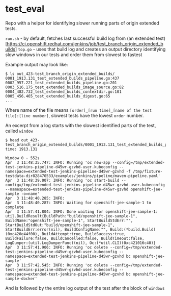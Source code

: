 # test_eval

Repo with a helper for identifying slower running parts of origin extended tests.

`run.sh` - by default, fetches last successful build log from (an extended test)[https://ci.openshift.redhat.com/jenkins/job/test_branch_origin_extended_builds]
`top.go` - uses that build log and creates an output directory identifying slow windows in our tests and order them from slowest to fastest

Example output may look like:
```
$ ls out_423-test_branch_origin_extended_builds/
0001_1913.131_test_extended_builds_pipeline.go:437                                                       
0002_957.221_test_extended_builds_pipeline.go:201      
0003_516.175_test_extended_builds_image_source.go:82
0004_482.732_test_extended_builds_contextdir.go:101                                                      
0005_456.465_test_extended_builds_digest.go:65
...
```
Where name of the file means `[order]_[run time]_[name of the test file]:[line number]`, slowest tests have the lowest `order` number.

An excerpt from a log starts with the slowest identified parts of the test, called `window`
```
$ head out_423-test_branch_origin_extended_builds/0001_1913.131_test_extended_builds_pipeline.go:437
time: 1913.131

Window 0 - 552s
Apr  3 11:48:35.747: INFO: Running 'oc new-app --config=/tmp/extended-test-jenkins-pipeline-d45wr-gzvhd-user.kubeconfig --namespace=extended-test-jenkins-pipeline-d45wr-gzvhd -f /tmp/fixture-testdata-dir828470533/examples/jenkins/pipeline/maven-pipeline.yaml'
Apr  3 11:48:39.007: INFO: Running 'oc start-build --config=/tmp/extended-test-jenkins-pipeline-d45wr-gzvhd-user.kubeconfig --namespace=extended-test-jenkins-pipeline-d45wr-gzvhd openshift-jee-sample -o=name'
Apr  3 11:48:40.285: INFO: 
Apr  3 11:48:40.287: INFO: Waiting for openshift-jee-sample-1 to complete
Apr  3 11:57:41.804: INFO: Done waiting for openshift-jee-sample-1: util.BuildResult{BuildPath:"build/openshift-jee-sample-1", BuildName:"openshift-jee-sample-1", StartBuildStdErr:"", StartBuildStdOut:"build/openshift-jee-sample-1", StartBuildErr:error(nil), BuildConfigName:"", Build:(*build.Build)(0xc420e44f00), BuildAttempt:true, BuildSuccess:true, BuildFailure:false, BuildCancelled:false, BuildTimeout:false, LogDumper:(util.LogDumperFunc)(nil), Oc:(*util.CLI)(0xc421016c40)}
Apr  3 11:57:41.906: INFO: Running 'oc delete --config=/tmp/extended-test-jenkins-pipeline-d45wr-gzvhd-user.kubeconfig --namespace=extended-test-jenkins-pipeline-d45wr-gzvhd bc openshift-jee-sample'
Apr  3 11:57:42.545: INFO: Running 'oc delete --config=/tmp/extended-test-jenkins-pipeline-d45wr-gzvhd-user.kubeconfig --namespace=extended-test-jenkins-pipeline-d45wr-gzvhd bc openshift-jee-sample-docker'
```
And is followed by the entire log output of the test after the block of `windows`

